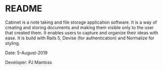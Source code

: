 # README
Cabinet is a note taking and file storage application software. It is a way of creating and storing documents and making them visible only to the user that created them. It enables users to capture and organize their ideas with ease. It is build with Rails 5, Devise (for authentication) and Normalize for styling.

Date: 5-August-2019

Developer: PJ Mantoss
